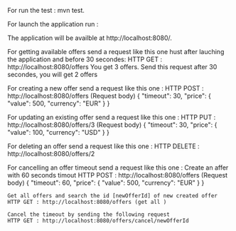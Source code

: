 For run the test : mvn test.

For launch the application run : 

The application will be availble at http://localhost:8080/.

For getting available offers send a request like this one hust after lauching the application and before 30 secondes:
	HTTP GET : http://localhost:8080/offers
You get 3 offers. Send this request after 30 secondes, you will get 2 offers

For creating a new offer send a request like this one :
	HTTP POST : http://localhost:8080/offers 
	(Request body)
	{
	  "timeout": 30,
	  "price": {
	  "value": 500,
	  "currency": "EUR"
	  }
	}

For updating an existing offer send a request like this one :
	HTTP PUT : http://localhost:8080/offers/3 
	(Request body)
	{
	  "timeout": 30,
	  "price": {
	  "value": 100,
	  "currency": "USD"
	  }
	}	

For deleting an offer send a request like this one :
	HTTP DELETE : http://localhost:8080/offers/2

For cancelling an offer timeout send a request like this one :
	Create an affer with 60 seconds timout
	HTTP POST : http://localhost:8080/offers 
	(Request body)
	{
	  "timeout": 60,
	  "price": {
	  "value": 500,
	  "currency": "EUR"
	  }
	}
	
	Get all offers and search the id [newOfferId] of new created offer
	HTTP GET : http://localhost:8080/offers (get all )
	
	Cancel the timeout by sending the following request
	HTTP GET : http://localhost:8080/offers/cancel/newOfferId
